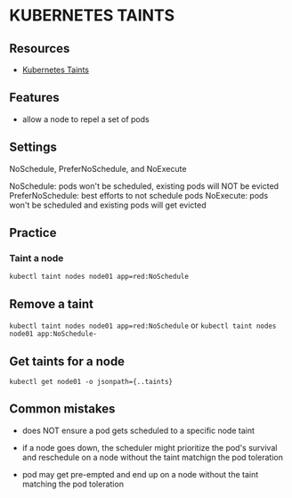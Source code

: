 # KUBERNETES TAINTS

## Resources
- [Kubernetes Taints](https://kubernetes.io/docs/concepts/scheduling-eviction/taint-and-toleration/)

## Features

- allow a node to repel a set of pods

## Settings
NoSchedule, PreferNoSchedule, and NoExecute

NoSchedule: pods won't be scheduled, existing pods will NOT be evicted
PreferNoSchedule: best efforts to not schedule pods
NoExecute: pods won't be scheduled and existing pods will get evicted

## Practice

### Taint a node
`kubectl taint nodes node01 app=red:NoSchedule`

## Remove a taint
`kubectl taint nodes node01 app=red:NoSchedule` or `kubectl taint nodes node01 app:NoSchedule-`

## Get taints for a node
`kubectl get node01 -o jsonpath={..taints}`

## Common mistakes

- does NOT ensure a pod gets scheduled to a specific node taint

- if a node goes down, the scheduler might prioritize the pod's survival and reschedule on a node without the taint matchign the pod toleration

- pod may get pre-empted and end up on a node without the taint matching the pod toleration